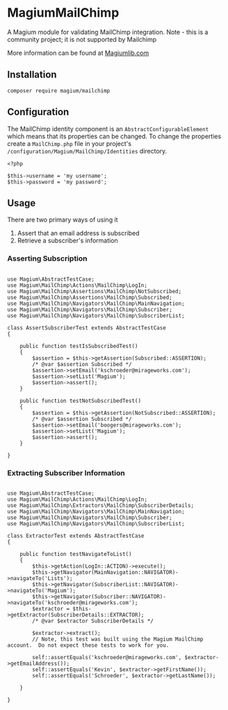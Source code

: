 # MagiumMailChimp
A Magium module for validating MailChimp integration.  Note - this is a community project; it is not supported by Mailchimp

More information can be found at [Magiumlib.com](http://magiumlib.com/)

## Installation

```
composer require magium/mailchimp
```

## Configuration

The MailChimp identity component is an `AbstractConfigurableElement` which means that its properties can be changed.  To change the properties create a `MailChimp.php` file in your project's `/configuration/Magium/MailChimp/Identities` directory.

```
<?php

$this->username = 'my username';
$this->password = 'my password';

```

## Usage

There are two primary ways of using it

1. Assert that an email address is subscribed
2. Retrieve a subscriber's information

### Asserting Subscription

```

use Magium\AbstractTestCase;
use Magium\MailChimp\Actions\MailChimp\LogIn;
use Magium\MailChimp\Assertions\MailChimp\NotSubscribed;
use Magium\MailChimp\Assertions\MailChimp\Subscribed;
use Magium\MailChimp\Navigators\MailChimp\MainNavigation;
use Magium\MailChimp\Navigators\MailChimp\Subscriber;
use Magium\MailChimp\Navigators\MailChimp\SubscriberList;

class AssertSubscriberTest extends AbstractTestCase
{

    public function testIsSubscribedTest()
    {
        $assertion = $this->getAssertion(Subscribed::ASSERTION);
        /* @var $assertion Subscribed */
        $assertion->setEmail('kschroeder@mirageworks.com');
        $assertion->setList('Magium');
        $assertion->assert();
    }

    public function testNotSubscribedTest()
    {
        $assertion = $this->getAssertion(NotSubscribed::ASSERTION);
        /* @var $assertion Subscribed */
        $assertion->setEmail('boogers@mirageworks.com');
        $assertion->setList('Magium');
        $assertion->assert();
    }

}
```

### Extracting Subscriber Information

```

use Magium\AbstractTestCase;
use Magium\MailChimp\Actions\MailChimp\LogIn;
use Magium\MailChimp\Extractors\MailChimp\SubscriberDetails;
use Magium\MailChimp\Navigators\MailChimp\MainNavigation;
use Magium\MailChimp\Navigators\MailChimp\Subscriber;
use Magium\MailChimp\Navigators\MailChimp\SubscriberList;

class ExtractorTest extends AbstractTestCase
{

    public function testNavigateToList()
    {
        $this->getAction(LogIn::ACTION)->execute();
        $this->getNavigator(MainNavigation::NAVIGATOR)->navigateTo('Lists');
        $this->getNavigator(SubscriberList::NAVIGATOR)->navigateTo('Magium');
        $this->getNavigator(Subscriber::NAVIGATOR)->navigateTo('kschroeder@mirageworks.com');
        $extractor = $this->getExtractor(SubscriberDetails::EXTRACTOR);
        /* @var $extractor SubscriberDetails */

        $extractor->extract();
        // Note, this test was built using the Magium MailChimp account.  Do not expect these tests to work for you.

        self::assertEquals('kschroeder@mirageworks.com', $extractor->getEmailAddress());
        self::assertEquals('Kevin', $extractor->getFirstName());
        self::assertEquals('Schroeder', $extractor->getLastName());

    }

}
```